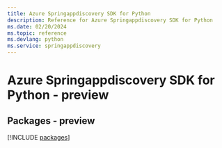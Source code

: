 ```yaml
---
title: Azure Springappdiscovery SDK for Python
description: Reference for Azure Springappdiscovery SDK for Python
ms.date: 02/20/2024
ms.topic: reference
ms.devlang: python
ms.service: springappdiscovery
---
```

# Azure Springappdiscovery SDK for Python - preview
## Packages - preview
[!INCLUDE [packages](springappdiscovery-index.md)]
